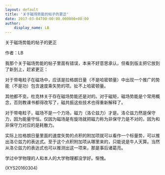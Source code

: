 ```yaml
---
layout: default
title: '关于磁场势能的帖子的更正'
date: 2017-03-04T00:00:00.000000+08:00
author:
    display_name: LB
---
```


关于磁场势能的帖子的更正

作者：LB

我那个关于磁场势能的帖子里面有错误，本来不好意思承认，但看到版主把它放到了新到上，赶紧更正：

对于带电粒子在磁场中，应该是拉格朗日量（不是哈密顿量）中出现一个推广的势能（不是功）包含速度乘矢势的项。扯不上哈密顿量。

其他都不变。杜克林关于存在磁场势能还是对的。对于磁矩，磁场势能是个常用概念，否则教课书都得改写了，磁共振这些技术也得重新解释了。

对于带电粒子，磁场不是一个力场，磁力（洛仑兹力）才是。洛仑兹力然是保守力，因为能量守恒。仅因为磁场是有旋场就把磁力称为非保守力是不对的，因为和非保守力对应的是耗散力。

实际上拉格朗日量里面的速度矢势的点积的附加项就可以看作一个标量势，可以推出洛仑兹力的表达式。至于这个点积附加项从哪里来的，只能说是牛人天算。当然从洛仑兹力的表达式也可以推测出这一项来，那是事后诸葛亮。

学过中学物理的人和本人的大学物理都没学好。惭愧。

(XYS20160304)

